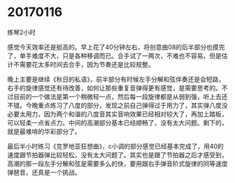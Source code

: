 # 20170116

练琴2小时

感觉今天效率还是挺高的。早上花了40分钟左右，将创意曲08的后半部分也摸完了，单手难度不大，只是各种移调而已。合手试了一两次，不难也不容易，但是估计不需要花太多时间去合手，因为节奏还是比较规整。

晚上主要是继续《秋日的私语》，前半部分有时候左手分解和弦伴奏还是会短路，右手的旋律感觉还有待改善，如何让那些重复音弹得更有感觉，是需要思考的。不过目前的一个做法是第一个稍微轻一点，然后每一段旋律都是从弱到强，听上去还不错。今晚重点练习了八度的部分，发现之前自己弹得过于用力了，其实弹八度没必要太用力，因为两个和谐的八度音其实音响效果已经相对较大了，再加上踏板，可以轻柔一点省点力。中间的高潮部分基本已经顺畅了，没有太大问题。剩下的，就是最难啃的华彩部分了。

最后半小时练习《克罗地亚狂想曲》，c小调的部分感觉已经基本完成了，用40的速度跟节拍器弹比较轻松，没有太大问题了。其实也是跟了节拍器之后才感受到，高潮的那一段左手分解和弦是需要多么的快，要用跟右手弹音阶式旋律的同等速度弹琶音，还真是一个挑战。
